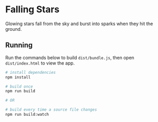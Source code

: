 # Falling Stars
Glowing stars fall from the sky and burst into sparks when they hit the ground.

## Running
Run the commands below to build `dist/bundle.js`, then open `dist/index.html` to view the app.

```sh
# install dependencies
npm install

# build once
npm run build

# OR

# build every time a source file changes
npm run build:watch
```

